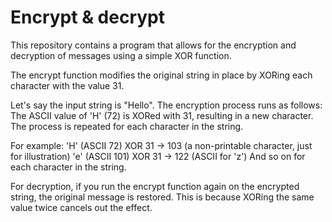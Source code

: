# Encrypt & decrypt

This repository contains a program that allows for the encryption and decryption of messages using a simple XOR function.

The encrypt function modifies the original string in place by XORing each character with the value 31.

Let's say the input string is "Hello". The encryption process runs as follows:
  The ASCII value of 'H' (72) is XORed with 31, resulting in a new character.
  The process is repeated for each character in the string.
  
For example:
  'H' (ASCII 72) XOR 31 → 103 (a non-printable character, just for illustration)
  'e' (ASCII 101) XOR 31 → 122 (ASCII for 'z')
  And so on for each character in the string.
  
For decryption, if you run the encrypt function again on the encrypted string, the original message is restored. This is because XORing the same value twice cancels out the effect.
